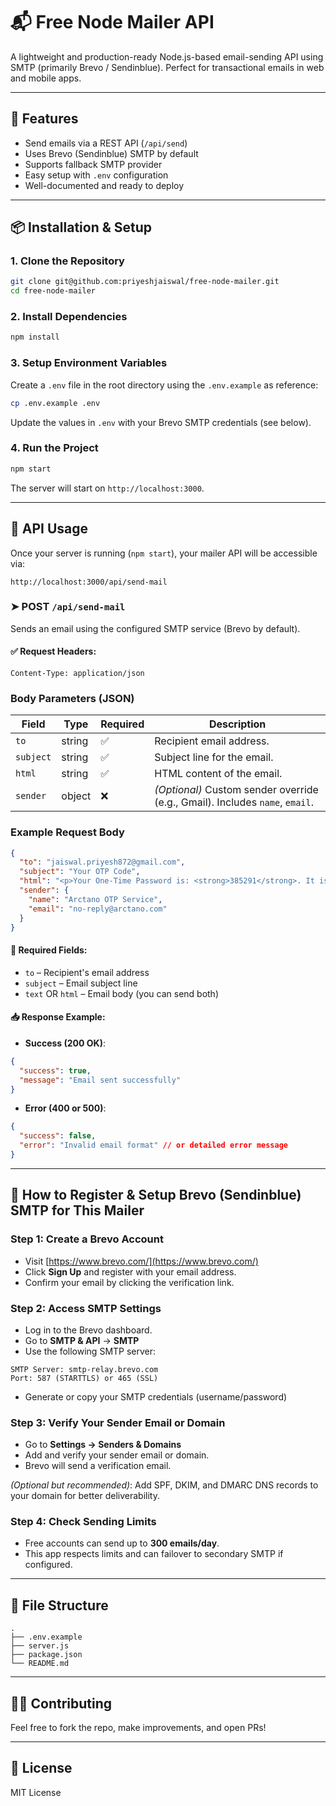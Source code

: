 # 📬 Free Node Mailer API

A lightweight and production-ready Node.js-based email-sending API using SMTP (primarily Brevo / Sendinblue). Perfect for transactional emails in web and mobile apps.

---

## 🚀 Features

- Send emails via a REST API (`/api/send`)
- Uses Brevo (Sendinblue) SMTP by default
- Supports fallback SMTP provider
- Easy setup with `.env` configuration
- Well-documented and ready to deploy

---

## 📦 Installation & Setup

### 1. Clone the Repository

```bash
git clone git@github.com:priyeshjaiswal/free-node-mailer.git
cd free-node-mailer
```

### 2. Install Dependencies

```bash
npm install
```

### 3. Setup Environment Variables

Create a `.env` file in the root directory using the `.env.example` as reference:

```bash
cp .env.example .env
```

Update the values in `.env` with your Brevo SMTP credentials (see below).

### 4. Run the Project

```bash
npm start
```

The server will start on `http://localhost:3000`.

---

## 📘 API Usage

Once your server is running (`npm start`), your mailer API will be accessible via:

```
http://localhost:3000/api/send-mail
```

### ➤ POST `/api/send-mail`

Sends an email using the configured SMTP service (Brevo by default).

#### ✅ Request Headers:
```
Content-Type: application/json
```
### Body Parameters (JSON)

| Field     | Type     | Required | Description                                                                 |
|-----------|----------|----------|-----------------------------------------------------------------------------|
| `to`      | string   | ✅       | Recipient email address.                                                     |
| `subject` | string   | ✅       | Subject line for the email.                                                  |
| `html`    | string   | ✅       | HTML content of the email.                                                   |
| `sender`  | object   | ❌       | *(Optional)* Custom sender override (e.g., Gmail). Includes `name`, `email`. |

### Example Request Body

```json
{
  "to": "jaiswal.priyesh872@gmail.com",
  "subject": "Your OTP Code",
  "html": "<p>Your One-Time Password is: <strong>385291</strong>. It is valid for 5 minutes.</p>",
  "sender": {
    "name": "Arctano OTP Service",
    "email": "no-reply@arctano.com"
  }
}
```

#### 📝 Required Fields:
- `to` – Recipient's email address
- `subject` – Email subject line
- `text` OR `html` – Email body (you can send both)

#### 📥 Response Example:

- **Success (200 OK)**:
```json
{
  "success": true,
  "message": "Email sent successfully"
}
```

- **Error (400 or 500)**:
```json
{
  "success": false,
  "error": "Invalid email format" // or detailed error message
}
```

---

## 🔐 How to Register & Setup Brevo (Sendinblue) SMTP for This Mailer

### Step 1: Create a Brevo Account

- Visit [https://www.brevo.com/](https://www.brevo.com/)
- Click **Sign Up** and register with your email address.
- Confirm your email by clicking the verification link.

### Step 2: Access SMTP Settings

- Log in to the Brevo dashboard.
- Go to **SMTP & API** → **SMTP**
- Use the following SMTP server:

```
SMTP Server: smtp-relay.brevo.com
Port: 587 (STARTTLS) or 465 (SSL)
```

- Generate or copy your SMTP credentials (username/password)

### Step 3: Verify Your Sender Email or Domain

- Go to **Settings → Senders & Domains**
- Add and verify your sender email or domain.
- Brevo will send a verification email.

*(Optional but recommended)*: Add SPF, DKIM, and DMARC DNS records to your domain for better deliverability.

### Step 4: Check Sending Limits

- Free accounts can send up to **300 emails/day**.
- This app respects limits and can failover to secondary SMTP if configured.

---

## 📁 File Structure

```
.
├── .env.example
├── server.js
├── package.json
└── README.md
```

---

## 👨‍💻 Contributing

Feel free to fork the repo, make improvements, and open PRs!

---

## 📜 License

MIT License